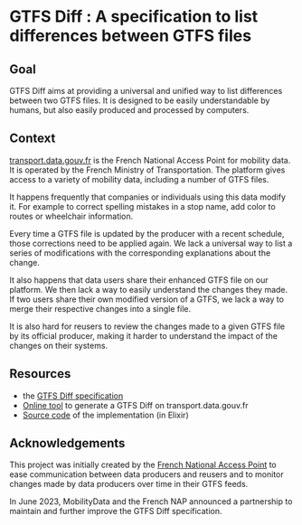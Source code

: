 # GTFS Diff : A specification to list differences between GTFS files

## Goal
GTFS Diff aims at providing a universal and unified way to list differences between two GTFS files. It is designed to be easily understandable by humans, but also easily produced and processed by computers.

## Context
[transport.data.gouv.fr](https://transport.data.gouv.fr/) is the French National Access Point for mobility data. It is operated by the French Ministry of Transportation. The platform gives access to a variety of mobility data, including a number of GTFS files.

It happens frequently that companies or individuals using this data modify it. For example to correct spelling mistakes in a stop name, add color to routes or wheelchair information.

Every time a GTFS file is updated by the producer with a recent schedule, those corrections need to be applied again. We lack a universal way to list a series of modifications with the corresponding explanations about the change.

It also happens that data users share their enhanced GTFS file on our platform. We then lack a way to easily understand the changes they made. If two users share their own modified version of a GTFS, we lack a way to merge their respective changes into a single file.

It is also hard for reusers to review the changes made to a given GTFS file by its official producer, making it harder to understand the impact of the changes on their systems.

## Resources
- the [GTFS Diff specification](specification.md)
- [Online tool](https://transport.data.gouv.fr/tools/gtfs_diff) to generate a GTFS Diff on transport.data.gouv.fr
- [Source code](https://github.com/etalab/transport-site/blob/b6bdd7749192e52bccb9ecbb33e436b56c9fd693/apps/transport/lib/transport/gtfs_diff.ex) of the implementation (in Elixir)

## Acknowledgements

This project was initially created by the [French National Access Point](https://transport.data.gouv.fr/) to ease communication between data producers and reusers and to monitor changes made by data producers over time in their GTFS feeds.

In June 2023, MobilityData and the French NAP announced a partnership to maintain and further improve the GTFS Diff specification.
